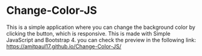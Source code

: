 # Change-Color-JS
This is a simple application where you can change the background color by clicking the button, which is responsive. This is made with Simple JavaScript and Bootstrap 4. you can check the preview in the following link:
https://amitpaul17.github.io/Change-Color-JS/
